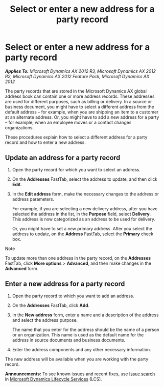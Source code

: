 ﻿---
title: Select or enter a new address for a party record
TOCTitle: Select or enter a new address for a party record
ms:assetid: 2cdbf2e6-8ac9-44c1-a258-7e0b0e2be780
ms:mtpsurl: https://technet.microsoft.com/en-us/library/Hh524749(v=AX.60)
ms:contentKeyID: 37072046
ms.date: 04/18/2014
mtps_version: v=AX.60
---

# Select or enter a new address for a party record 


_**Applies To:** Microsoft Dynamics AX 2012 R3, Microsoft Dynamics AX 2012 R2, Microsoft Dynamics AX 2012 Feature Pack, Microsoft Dynamics AX 2012_

The party records that are stored in the Microsoft Dynamics AX global address book can contain one or more address records. These addresses are used for different purposes, such as billing or delivery. In a source or business document, you might have to select a different address from the default address – for example, when you are shipping an item to a customer at an alternate address. Or, you might have to add a new address for a party – for example, when an employee moves or a contact changes organizations.

These procedures explain how to select a different address for a party record and how to enter a new address.

## Update an address for a party record

1.  Open the party record for which you want to select an address.

2.  On the **Addresses** FastTab, select the address to update, and then click **Edit**.

3.  In the **Edit address** form, make the necessary changes to the address or address parameters.
    
    For example, if you are selecting a new delivery address, after you have selected the address in the list, in the **Purpose** field, select **Delivery**. This address is now categorized as an address to be used for delivery.
    
    Or, you might have to set a new primary address. After you select the address to update, on the **Address** FastTab, select the **Primary** check box.


> [!NOTE]
> <P>To update more than one address in the party record, on the <STRONG>Addresses</STRONG> FastTab, click <STRONG>More options</STRONG> &gt; <STRONG>Advanced</STRONG>, and then make changes in the <STRONG>Advanced</STRONG> form.</P>



## Enter a new address for a party record

1.  Open the party record to which you want to add an address.

2.  On the **Addresses** FastTab, click **Add**.

3.  In the **New address** form, enter a name and a description of the address and select the address purpose.
    
    The name that you enter for the address should be the name of a person or an organization. This name is used as the default name for the address in source documents and business documents.

4.  Enter the address components and any other necessary information.

The new address will be available when you are working with the party record.

  
**Announcements:** To see known issues and recent fixes, use [Issue search](http://go.microsoft.com/fwlink/?linkid=389258) in [Microsoft Dynamics Lifecycle Services](http://go.microsoft.com/fwlink/?linkid=306505) (LCS).

